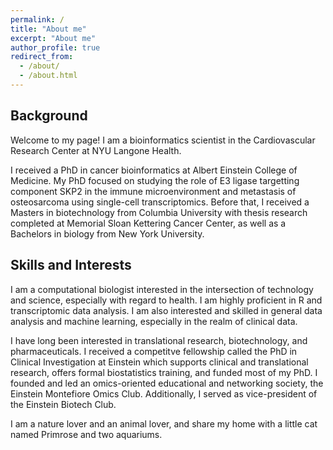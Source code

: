 ```yaml
---
permalink: /
title: "About me"
excerpt: "About me"
author_profile: true
redirect_from: 
  - /about/
  - /about.html
---
```



## Background

Welcome to my page! I am a bioinformatics scientist in the Cardiovascular Research Center at NYU Langone Health.

I received a PhD in cancer bioinformatics at Albert Einstein College of Medicine. My PhD focused on studying the role of E3 ligase targetting component SKP2 in the immune microenvironment and metastasis of osteosarcoma using single-cell transcriptomics. Before that, I received a Masters in biotechnology from Columbia University with thesis research completed at Memorial Sloan Kettering Cancer Center, as well as a Bachelors in biology from New York University.


## Skills and Interests

I am a computational biologist interested in the intersection of technology and science, especially with regard to health. I am highly proficient in R and transcriptomic data analysis. I am also interested and skilled in general data analysis and machine learning, especially in the realm of clinical data.

I have long been interested in translational research, biotechnology, and pharmaceuticals. I received a competitve fellowship called the PhD in Clinical Investigation at Einstein which supports clinical and translational research, offers formal biostatistics training, and funded most of my PhD. I founded and led an omics-oriented educational and networking society, the Einstein Montefiore Omics Club. Additionally, I served as vice-president of the Einstein Biotech Club.

I am a nature lover and an animal lover, and share my home with a little cat named Primrose and two aquariums.


